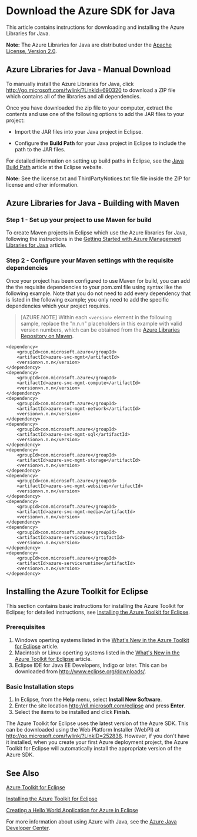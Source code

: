 <properties 
    pageTitle="Download the Azure SDK for Java" 
    description="Learn how to download the Azure SDK for Java, with sample code provided for Maven projects and basic installation steps for the Azure Tookit for Eclipse." 
    services="" 
    documentationCenter="java" 
    authors="rmcmurray" 
    manager="wpickett" 
    editor=""/>

<tags 
    ms.service="multiple" 
    ms.workload="na" 
    ms.tgt_pltfrm="multiple" 
    ms.devlang="Java" 
    ms.topic="article" 
    ms.date="08/11/2016" 
    ms.author="robmcm"/>

# <a name="download-the-azure-sdk-for-java"></a>Download the Azure SDK for Java

This article contains instructions for downloading and installing the Azure Libraries for Java.

**Note:** The Azure Libraries for Java are distributed under the [Apache License, Version 2.0][license].

## <a name="azure-libraries-for-java---manual-download"></a>Azure Libraries for Java - Manual Download

To manually install the Azure Libraries for Java, click <http://go.microsoft.com/fwlink/?LinkId=690320> to download a ZIP file which contains all of the libraries and all dependencies.

Once you have downloaded the zip file to your computer, extract the contents and use one of the following options to add the JAR files to your project:

* Import the JAR files into your Java project in Eclipse.

* Configure the **Build Path** for your Java project in Eclipse to include the path to the JAR files.

For detailed information on setting up build paths in Eclipse, see the [Java Build Path] article at the Eclipse website.

**Note:** See the license.txt and ThirdPartyNotices.txt file file inside the ZIP for license and other information.

## <a name="azure-libraries-for-java---building-with-maven"></a>Azure Libraries for Java - Building with Maven

### <a name="step-1---set-up-your-project-to-use-maven-for-build"></a>Step 1 - Set up your project to use Maven for build

To create Maven projects in Eclipse which use the Azure libraries for Java, following the instructions in the [Getting Started with Azure Management Libraries for Java][maven-getting-started] article. 

### <a name="step-2---configure-your-maven-settings-with-the-requisite-dependencies"></a>Step 2 - Configure your Maven settings with the requisite dependencies

Once your project has been configured to use Maven for build, you can add the the requisite dependencies to your pom.xml file using syntax like the following example. Note that you do not need to add every dependency that is listed in the following example; you only need to add the specific dependencies which your project requires.

> [AZURE.NOTE] Within each `<version>` element in the following sample, replace the "n.n.n" placeholders in this example with valid version numbers, which can be obtained from the [Azure Libraries Repository on Maven].

    <dependency>
        <groupId>com.microsoft.azure</groupId>
        <artifactId>azure-svc-mgmt</artifactId>
        <version>n.n.n</version>
    </dependency>
    <dependency>
        <groupId>com.microsoft.azure</groupId>
        <artifactId>azure-svc-mgmt-compute</artifactId>
        <version>n.n.n</version>
    </dependency>
    <dependency>
        <groupId>com.microsoft.azure</groupId>
        <artifactId>azure-svc-mgmt-network</artifactId>
        <version>n.n.n</version>
    </dependency>
    <dependency>
        <groupId>com.microsoft.azure</groupId>
        <artifactId>azure-svc-mgmt-sql</artifactId>
        <version>n.n.n</version>
    </dependency>
    <dependency>
        <groupId>com.microsoft.azure</groupId>
        <artifactId>azure-svc-mgmt-storage</artifactId>
        <version>n.n.n</version>
    </dependency>
    <dependency>
        <groupId>com.microsoft.azure</groupId>
        <artifactId>azure-svc-mgmt-websites</artifactId>
        <version>n.n.n</version>
    </dependency>
    <dependency>
        <groupId>com.microsoft.azure</groupId>
        <artifactId>azure-svc-mgmt-media</artifactId>
        <version>n.n.n</version>
    </dependency>
    <dependency>
        <groupId>com.microsoft.azure</groupId>
        <artifactId>azure-servicebus</artifactId>
        <version>n.n.n</version>
    </dependency>
    <dependency>
        <groupId>com.microsoft.azure</groupId>
        <artifactId>azure-serviceruntime</artifactId>
        <version>n.n.n</version>
    </dependency>

## <a name="installing-the-azure-toolkit-for-eclipse"></a>Installing the Azure Toolkit for Eclipse

This section contains basic instructions for installing the Azure Toolkit for Eclipse; for detailed instructions, see [Installing the Azure Toolkit for Eclipse].

### <a name="prerequisites"></a>Prerequisites

1. Windows operting systems listed in the [What's New in the Azure Toolkit for Eclipse] article.
1. Macintosh or Linux operting systems listed in the [What's New in the Azure Toolkit for Eclipse] article.
1. Eclipse IDE for Java EE Developers, Indigo or later. This can be downloaded from <http://www.eclipse.org/downloads/>.

### <a name="basic-installation-steps"></a>Basic Installation steps

1. In Eclipse, from the **Help** menu, select **Install New Software**.
1. Enter the site location <http://dl.microsoft.com/eclipse> and press **Enter**.
1. Select the items to be installed and click **Finish**.

The Azure Toolkit for Eclipse uses the latest version of the Azure SDK. This can be downloaded using the Web Platform Installer (WebPI) at <http://go.microsoft.com/fwlink/?LinkID=252838>. However, if you don't have it installed, when you create your first Azure deployment project, the Azure Toolkit for Eclipse will automatically install the appropriate version of the Azure SDK.

## <a name="see-also"></a>See Also

[Azure Toolkit for Eclipse]

[Installing the Azure Toolkit for Eclipse] 

[Creating a Hello World Application for Azure in Eclipse]

For more information about using Azure with Java, see the [Azure Java Developer Center].

<!-- URL List -->

[Azure Java Developer Center]: http://go.microsoft.com/fwlink/?LinkID=699547
[Azure Libraries Repository on Maven]: http://go.microsoft.com/fwlink/?LinkID=286274
[Azure Toolkit for Eclipse]: http://go.microsoft.com/fwlink/?LinkID=699529
[Creating a Hello World Application for Azure in Eclipse]: http://go.microsoft.com/fwlink/?LinkID=699533
[Installing the Azure Toolkit for Eclipse]: http://go.microsoft.com/fwlink/?LinkId=699546
[Java Build Path]: http://help.eclipse.org/luna/index.jsp?topic=%2Forg.eclipse.jdt.doc.user%2Freference%2Fref-properties-build-path.htm
[license]: http://www.apache.org/licenses/LICENSE-2.0.html
[maven-getting-started]: http://go.microsoft.com/fwlink/?LinkID=622998
[zip-download]: http://go.microsoft.com/fwlink/?LinkId=690320
[What's New in the Azure Toolkit for Eclipse]: http://go.microsoft.com/fwlink/?LinkId=690333
